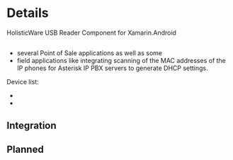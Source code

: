 # Details

HolisticWare USB Reader Component for Xamarin.Android

##


*	several Point of Sale applications as well as some 
*	field applications like integrating scanning of the MAC addresses of the 
	IP phones for Asterisk IP PBX servers to generate DHCP settings.
	
Device list:

*	
*	

## Integration

## Planned




